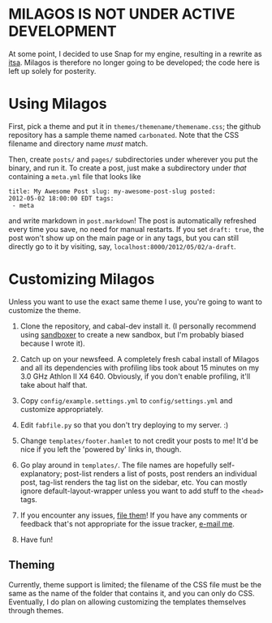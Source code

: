 # MILAGOS IS NOT UNDER ACTIVE DEVELOPMENT

At some point, I decided to use Snap for my engine, resulting in a
rewrite as [itsa](https://github.com/lightquake/itsa). Milagos is
therefore no longer going to be developed; the code here is left up solely for posterity.

# Using Milagos

First, pick a theme and put it in `themes/themename/themename.css`;
the github repository has a sample theme named `carbonated`. Note that
the CSS filename and directory name *must* match.

Then, create `posts/` and `pages/` subdirectories under wherever you
put the binary, and run it. To create a post, just make a subdirectory
under *that* containing a `meta.yml` file that looks like

    title: My Awesome Post slug: my-awesome-post-slug posted:
    2012-05-02 18:00:00 EDT tags:
     - meta

and write markdown in `post.markdown`! The post is automatically
refreshed every time you save, no need for manual restarts. If you set
`draft: true`, the post won't show up on the main page or in any tags,
but you can still directly go to it by visiting, say,
`localhost:8000/2012/05/02/a-draft`.

# Customizing Milagos

Unless you want to use the exact same theme I use, you're going to
want to customize the theme.

1. Clone the repository, and cabal-dev install it. (I personally
recommend using [sandboxer](https://github.com/veinor/sandboxer) to
create a new sandbox, but I'm probably biased because I wrote it).

2. Catch up on your newsfeed. A completely fresh cabal install of
Milagos and all its dependencies with profiling libs took about 15
minutes on my 3.0 GHz Athlon II X4 640. Obviously, if you don't enable
profiling, it'll take about half that.

3. Copy `config/example.settings.yml` to `config/settings.yml` and
customize appropriately.

4. Edit `fabfile.py` so that you don't try deploying to my server. :)

5. Change `templates/footer.hamlet` to not credit your posts to me!
It'd be nice if you left the 'powered by' links in, though.

5. Go play around in `templates/`. The file names are hopefully
self-explanatory; post-list renders a list of posts, post renders an
individual post, tag-list renders the tag list on the sidebar,
etc. You can mostly ignore default-layout-wrapper unless you want to
add stuff to the `<head>` tags.

6. If you encounter any issues,
[file them](https://github.com/veinor/milagos)! If you have any
comments or feedback that's not appropriate for the issue tracker,
[e-mail me](mailto:phurst@amateurtopologist.com).

7. Have fun!

## Theming

Currently, theme support is limited; the filename of the CSS file must
be the same as the name of the folder that contains it, and you can
only do CSS. Eventually, I do plan on allowing customizing the
templates themselves through themes.
